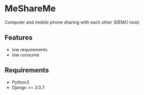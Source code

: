 # MeShareMe
Computer and mobile phone sharing with each other (DEMO now)

## Features 
- low requirements
- low consume

## Requirements
- Python3
- Django >= 3.0.7
